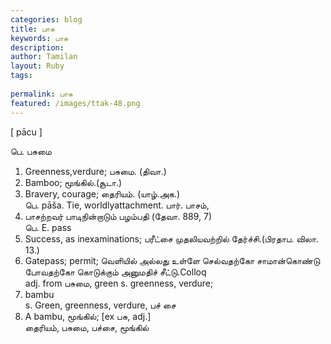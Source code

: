 ```yaml
---
categories: blog
title: பாசு
keywords: பாசு
description: 
author: Tamilan
layout: Ruby
tags: 
 
permalink: பாசு
featured: /images/ttak-48.png
---
```

  
[ pācu ]  
  
பெ. பசுமை  
1. Greenness,verdure; பசுமை. (திவா.)  
2. Bamboo; மூங்கில்.(சூடா.)  
3. Bravery, courage; தைரியம். (யாழ்.அக.)  
பெ. pāša. Tie, worldlyattachment. பார். பாசம்,  
6. பாசற்றவர் பாடிநின்றாடும் பழம்பதி (தேவா. 889, 7)  
பெ. E. pass  
1. Success, as inexaminations; பரீட்சை முதலியவற்றில் தேர்ச்சி.(பிரதாப. விலா. 13.)  
2. Gatepass; permit; வெளியில் அல்லது உள்ளே செல்வதற்கோ சாமான்கொண்டு போவதற்கோ கொடுக்கும் அனுமதிச் சீட்டு.Colloq  
adj. from பசுமை, green s. greenness, verdure;  
2. bambu  
s. Green, greenness, verdure, பச் சை  
2. A bambu, மூங்கில்; [ex பசு, adj.]  
தைரியம், பசுமை, பச்சை, மூங்கில்